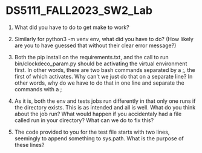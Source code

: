 # DS5111_FALL2023_SW2_Lab

1) What did you have to do to get make to work?

2) Similarly for python3 -m venv env, what did you have to do? (How likely are you to have guessed that without their clear error message?)

3) Both the pip install on the requirements.txt, and the call to run bin/clockdeco_param.py should be activating the virtual environment first. In other words, there are two bash commands separated by a ;, the first of which activates. Why can't we just do that on a separate line? In other words, why do we have to do that in one line and separate the commands with a ;

4) As it is, both the env and tests jobs run differently in that only one runs if the directory exists. This is as intended and all is well. What do you think about the job run? What would happen if you accidentaly had a file called run in your directory? What can we do to fix this?

5) The code provided to you for the test file starts with two lines, seemingly to append something to sys.path. What is the purpose of these lines?
